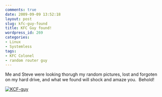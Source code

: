 ```yaml
---
comments: true
date: 2009-09-09 13:52:18
layout: post
slug: kfc-guy-found
title: KFC Guy found!
wordpress_id: 269
categories:
- Linux
- Systemless
tags:
- KFC Colonel
- random router guy
---
```


Me and Steve were looking thorugh my random pictures, lost and forgoten on my hard drive, and what we found will shock and amaze you.  Behold!

[![KCF-guy](http://www.nationpigeon.com/wordpress/wp-content/uploads/2009/09/KCF-guy.gif)](http://www.nationpigeon.com/wordpress/wp-content/uploads/2009/09/KCF-guy.gif)
